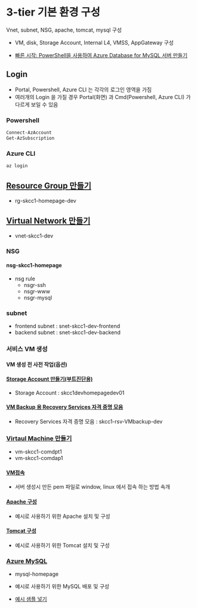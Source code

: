 # 3-tier 기본 환경 구성
Vnet, subnet, NSG, apache, tomcat, mysql 구성
- VM, disk, Storage Account, Internal L4, VMSS, AppGateway 구성

* [빠른 시작: PowerShell을 사용하여 Azure Database for MySQL 서버 만들기](https://docs.microsoft.com/ko-kr/azure/mysql/quickstart-create-mysql-server-database-using-azure-powershell)  


## Login
- Portal, Powershell, Azure CLI 는 각각의 로그인 영역을 가짐
- 여러개의 Login 을 가질 경우 Portal(화면) 과 Cmd(Powershell, Azure CLI) 가 다르게 보일 수 있음


### Powershell
```powershell
Connect-AzAccount
Get-AzSubscription
```

### Azure CLI
```bash
az login
```
## [Resource Group 만들기](./AzureResourceGroup.md)
- rg-skcc1-homepage-dev

## [Virtual Network 만들기](./AzureVirtualNetwork.md)
- vnet-skcc1-dev
### NSG
#### nsg-skcc1-homepage
- nsg rule
  - nsgr-ssh
  - nsgr-www
  - nsgr-mysql
### subnet
- frontend subnet : snet-skcc1-dev-frontend
- backend subnet : snet-skcc1-dev-backend

### 서비스 VM 생성
#### VM 생성 전 사전 작업(옵션)
#### [Storage Account 만들기(부트진단용)](./AzureStorageAccount.md)
- Storage Account : skcc1devhomepagedev01

#### [VM Backup 용 Recovery Services 자격 증명 모음](./AzureBackup.md)
- Recovery Services 자격 증명 모음 : skcc1-rsv-VMbackup-dev
### [Virtaul Machine 만들기](./AzureVirtualMachine.md)
- vm-skcc1-comdpt1
- vm-skcc1-comdap1
#### [VM접속](./VM접속.md)  
- 서버 생성시 만든 pem 파일로 window, linux 에서 접속 하는 방법 속개

#### [Apache 구성](./Apache.md)
- 예시로 사용하기 위한 Apache 설치 및 구성

#### [Tomcat 구성](./Tomcat.md)
- 예시로 사용하기 위한 Tomcat 설치 및 구성
### [Azure MySQL](./AzureMySQL.md)
- mysql-homepage
- 예시로 사용하기 위한 MySQL 배포 및 구성

- [예시 샘플 넣기](./SpringbootMySQLSample.md)